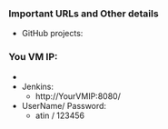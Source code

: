 ### Important URLs and Other details
- GitHub projects:


### You VM IP:
- <YourVMIP>
- Jenkins:
  - http://YourVMIP:8080/
- UserName/ Password:
  - atin / 123456
